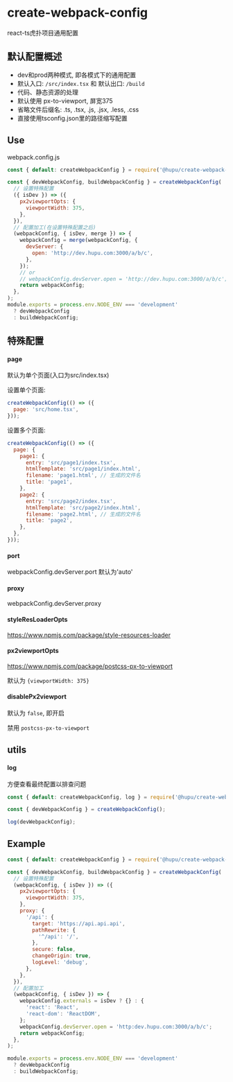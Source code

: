 # create-webpack-config

react-ts虎扑项目通用配置

## 默认配置概述

- dev和prod两种模式, 即各模式下的通用配置
- 默认入口: `/src/index.tsx` 和 默认出口: `/build`
- 代码、静态资源的处理
- 默认使用 px-to-viewport, 屏宽375
- 省略文件后缀名: .ts, .tsx, .js, .jsx, .less, .css
- 直接使用tsconfig.json里的路径缩写配置

## Use

webpack.config.js

```js
const { default: createWebpackConfig } = require('@hupu/create-webpack-config');

const { devWebpackConfig, buildWebpackConfig } = createWebpackConfig(
  // 设置特殊配置
  ({ isDev }) => ({
    px2viewportOpts: {
      viewportWidth: 375,
    },
  }),
  // 配置加工(在设置特殊配置之后)
  (webpackConfig, { isDev, merge }) => {
    webpackConfig = merge(webpackConfig, {
      devServer: {
        open: 'http://dev.hupu.com:3000/a/b/c',
      },
    });
    // or
    // webpackConfig.devServer.open = 'http://dev.hupu.com:3000/a/b/c';
    return webpackConfig;
  },
);
module.exports = process.env.NODE_ENV === 'development'
  ? devWebpackConfig
  : buildWebpackConfig;
```

## 特殊配置

#### page

默认为单个页面(入口为src/index.tsx)

设置单个页面:

```js
createWebpackConfig(() => ({
  page: 'src/home.tsx',
}));
```

设置多个页面:

```js
createWebpackConfig(() => ({
  page: {
    page1: {
      entry: 'src/page1/index.tsx',
      htmlTemplate: 'src/page1/index.html',
      filename: 'page1.html', // 生成的文件名
      title: 'page1',
    },
    page2: {
      entry: 'src/page2/index.tsx',
      htmlTemplate: 'src/page2/index.html',
      filename: 'page2.html', // 生成的文件名
      title: 'page2',
    },
  },
}));
```

#### port

webpackConfig.devServer.port 默认为'auto'

#### proxy

webpackConfig.devServer.proxy

#### styleResLoaderOpts

<https://www.npmjs.com/package/style-resources-loader>

#### px2viewportOpts

<https://www.npmjs.com/package/postcss-px-to-viewport>

默认为 ```{viewportWidth: 375}```

#### disablePx2viewport

默认为 `false`, 即开启

禁用 `postcss-px-to-viewport`

## utils

#### log

方便查看最终配置以排查问题

```js
const { default: createWebpackConfig, log } = require('@hupu/create-webpack-config');

const { devWebpackConfig } = createWebpackConfig();

log(devWebpackConfig);
```

## Example

```js
const { default: createWebpackConfig } = require('@hupu/create-webpack-config');

const { devWebpackConfig, buildWebpackConfig } = createWebpackConfig(
  // 设置特殊配置
  (webpackConfig, { isDev }) => ({
    px2viewportOpts: {
      viewportWidth: 375,
    },
    proxy: {
      '/api': {
        target: 'https://api.api.api',
        pathRewrite: {
          '^/api': '/',
        },
        secure: false,
        changeOrigin: true,
        logLevel: 'debug',
      },
    },
  }),
  // 配置加工
  (webpackConfig, { isDev }) => {
    webpackConfig.externals = isDev ? {} : {
      'react': 'React',
      'react-dom': 'ReactDOM',
    };
    webpackConfig.devServer.open = 'http:dev.hupu.com:3000/a/b/c';
    return webpackConfig;
  },
);

module.exports = process.env.NODE_ENV === 'development'
  ? devWebpackConfig
  : buildWebpackConfig;
```
